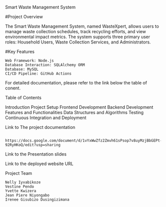 Smart Waste Management System

#Project Overview

The Smart Waste Management System, named WasteXpert, allows users to manage waste collection schedules, track recycling efforts, and view environmental impact metrics. 
The system supports three primary user roles: Household Users, Waste Collection Services, and Administrators.

#Key Features

    Web Framework: Node.js
    Database Interaction: SQLAlchemy ORM
    Database: MySQL
    CI/CD Pipeline: GitHub Actions

For detailed documentation, please refer to the link below the table of conent.

Table of Contents

   Introduction
   Project Setup
   Frontend Development
   Backend Development
   Features and Functionalities
   Data Structures and Algorithms
   Testing
   Continuous Integration and Deployment


Link to The project documentation 

     https://docs.google.com/document/d/1vYxWwZfz2Zmvh61sPsop7v8uyMzjBbGEPt-92RyHKoQ/edit?usp=sharing
     
Link to the Presentation slides

Link to the deployed website URL

Project Team

    Nelly Iyvabikoze
    Vestine Pendo
    Yvette Kwizera
    Jean Piere Niyongabo
    Irenee Gisubizo Dusingizimana

